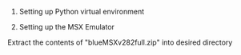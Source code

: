 1. Setting up Python virtual environment

2. Setting up the MSX Emulator

Extract the contents of "blueMSXv282full.zip" into desired directory